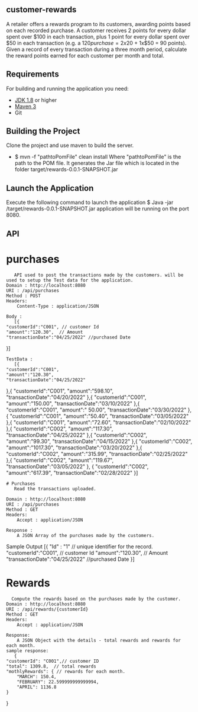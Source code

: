 ## customer-rewards
 A retailer offers a rewards program to its customers, awarding points based on each recorded purchase.
 A customer receives 2 points for every dollar spent over $100 in each transaction, plus 1 point for every
 dollar spent over $50 in each transaction
(e.g. a $120 purchase = 2x$20 + 1x$50 = 90 points).
 Given a record of every transaction during a three month period, calculate the reward points earned for
 each customer per month and total.
 
## Requirements
For building and running the application you need:

- [JDK 1.8](http://www.oracle.com/technetwork/java/javase/downloads/jdk8-downloads-2133151.html) or higher
- [Maven 3](https://maven.apache.org)
- Git

## Building the Project
Clone the project and use maven to build the server.
- $ mvn -f "pathtoPomFile" clean install
   Where "pathtoPomFile"  is the path to the POM file.
   It generates the Jar file which is located in the folder target/rewards-0.0.1-SNAPSHOT.jar
	
## Launch the Application
Execute the following command to launch the application
$ Java -jar <pathtoproject>/target/rewards-0.0.1-SNAPSHOT.jar
	application will be running on the port 8080.

## API
 # purchases
	   API used to post the transactions made by the customers. will be used to setup the Test data for the application.
	Domain : http://localhost:8080
	URI : /api/purchases
	Method : POST
	Headers:
	    Content-Type : application/JSON
	
	Body :
	   [{
    "customerId":"C001", // customer Id
    "amount":"120.30",  // Amount
    "transactionDate":"04/25/2022" //purchased Date
}]
	
	
	TestData : 
	   [{
    "customerId":"C001",
    "amount":"120.30",
    "transactionDate":"04/25/2022"
},{
    "customerId":"C001",
    "amount":"598.10",
    "transactionDate":"04/20/2022"
},{
    "customerId":"C001",
    "amount":"150.00",
    "transactionDate":"03/10/2022"
},{
    "customerId":"C001",
    "amount":" 50.00",
    "transactionDate":"03/30/2022"
},{
    "customerId":"C001",
    "amount":"50.40",
    "transactionDate":"03/05/2022"
},{
    "customerId":"C001",
    "amount":"72.60",
    "transactionDate":"02/10/2022"
},{
    "customerId":"C002",
    "amount":"117.30",
    "transactionDate":"04/25/2022"
},{
    "customerId":"C002",
    "amount":"99.30",
    "transactionDate":"04/15/2022"
},{
    "customerId":"C002",
    "amount":"1017.30",
    "transactionDate":"03/20/2022"
},{
    "customerId":"C002",
    "amount":"315.99",
    "transactionDate":"02/25/2022"
},{
    "customerId":"C002",
    "amount":"119.67",
    "transactionDate":"03/05/2022"
},
{
    "customerId":"C002",
    "amount":"617.39",
    "transactionDate":"02/28/2022"
}]
	
	
	# Purchases
	   Read the transactions uploaded.
	
	Domain : http://localhost:8080
	URI : /api/purchases
	Method : GET
	Headers:
	    Accept : application/JSON
	
	Response :
	    A JSON Array of the purchases made by the customers.
	
Sample Output
  [{
				"Id" : "1" // unique identifier for the record.
    "customerId":"C001", // customer Id
    "amount":"120.30",  // Amount
    "transactionDate":"04/25/2022" //purchased Date
}]
	

# Rewards
	  Compute the rewards based on the purchases made by the customer.
	Domain : http://localhost:8080
	URI : /api/rewards/{customerId}
	Method : GET
	Headers:
	    Accept : application/JSON
	
	Response:
	    A JSON Object with the details - total rewards and rewards for each month.
	sample response:
	   {
    "customerId": "C001",// customer ID
    "total": 1309.8,  // total rewards
    "mothlyRewards": { // rewards for each month.
        "MARCH": 150.4, 
        "FEBRUARY": 22.599999999999994,
        "APRIL": 1136.8
    }
}
 
	
	



